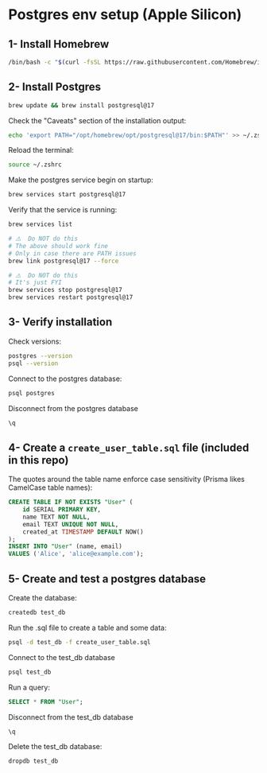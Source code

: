 # Postgres env setup (Apple Silicon)

## 1- Install Homebrew

```bash
/bin/bash -c "$(curl -fsSL https://raw.githubusercontent.com/Homebrew/install/HEAD/install.sh)"
```

## 2- Install Postgres

```bash
brew update && brew install postgresql@17
```

Check the "Caveats" section of the installation output:

```bash
echo 'export PATH="/opt/homebrew/opt/postgresql@17/bin:$PATH"' >> ~/.zshrc
```

Reload the terminal:

```bash
source ~/.zshrc
```

Make the postgres service begin on startup:

```bash
brew services start postgresql@17
```

Verify that the service is running:

```bash
brew services list
```

```bash
# ⚠️  Do NOT do this
# The above should work fine
# Only in case there are PATH issues
brew link postgresql@17 --force
```

```bash
# ⚠️  Do NOT do this
# It's just FYI
brew services stop postgresql@17
brew services restart postgresql@17
```

## 3- Verify installation

Check versions:

```bash
postgres --version
psql --version
```

Connect to the postgres database:

```bash
psql postgres
```

Disconnect from the postgres database

```sql
\q
```

## 4- Create a `create_user_table.sql` file (included in this repo)

The quotes around the table name enforce case sensitivity (Prisma likes CamelCase table names):

```sql
CREATE TABLE IF NOT EXISTS "User" (
    id SERIAL PRIMARY KEY,
    name TEXT NOT NULL,
    email TEXT UNIQUE NOT NULL,
    created_at TIMESTAMP DEFAULT NOW()
);
INSERT INTO "User" (name, email)
VALUES ('Alice', 'alice@example.com');
```

## 5- Create and test a postgres database

Create the database:

```bash
createdb test_db
```

Run the .sql file to create a table and some data:

```bash
psql -d test_db -f create_user_table.sql
```

Connect to the test_db database

```bash
psql test_db
```

Run a query:

```sql
SELECT * FROM "User";
```

Disconnect from the test_db database

```sql
\q
```

Delete the test_db database:

```bash
dropdb test_db
```
